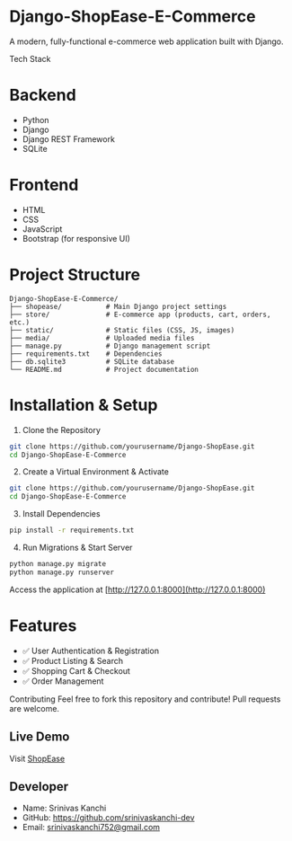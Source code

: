 # Django-ShopEase-E-Commerce

A modern, fully-functional e-commerce web application built with Django.

Tech Stack
# Backend
- Python
- Django
- Django REST Framework
- SQLite

# Frontend
- HTML
- CSS
- JavaScript
- Bootstrap (for responsive UI)

# Project Structure
```
Django-ShopEase-E-Commerce/
├── shopease/           # Main Django project settings
├── store/              # E-commerce app (products, cart, orders, etc.)
├── static/             # Static files (CSS, JS, images)
├── media/              # Uploaded media files
├── manage.py           # Django management script
├── requirements.txt    # Dependencies
├── db.sqlite3          # SQLite database
└── README.md           # Project documentation
```

# Installation & Setup
1. Clone the Repository
```bash
git clone https://github.com/yourusername/Django-ShopEase.git
cd Django-ShopEase-E-Commerce
```

2. Create a Virtual Environment & Activate
```bash
git clone https://github.com/yourusername/Django-ShopEase.git
cd Django-ShopEase-E-Commerce
```

3. Install Dependencies
```bash
pip install -r requirements.txt
```

4. Run Migrations & Start Server
```bash
python manage.py migrate
python manage.py runserver
```
Access the application at [http://127.0.0.1:8000](http://127.0.0.1:8000)

# Features
- ✅ User Authentication & Registration
- ✅ Product Listing & Search
- ✅ Shopping Cart & Checkout
- ✅ Order Management

Contributing
Feel free to fork this repository and contribute! Pull requests are welcome.

## Live Demo
Visit [ShopEase](https://shopease.pythonanywhere.com)


## Developer
- Name: Srinivas Kanchi
- GitHub: https://github.com/srinivaskanchi-dev
- Email: srinivaskanchi752@gmail.com
